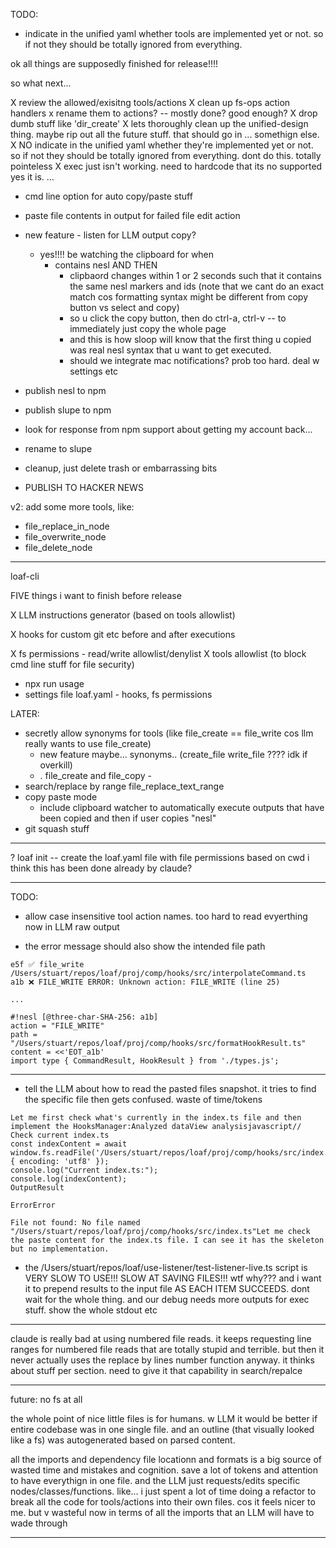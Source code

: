 

TODO:

- indicate in the unified yaml whether tools are implemented yet or not.  so if not they should be totally ignored from everything. 



ok all things are supposedly finished for release!!!!

so what next...


X review the allowed/exisitng tools/actions
    X clean up fs-ops action handlers
    x rename them to actions? -- mostly done? good enough?
    X drop dumb stuff like 'dir_create'
        X lets thoroughly clean up the unified-design thing.  maybe rip out all the future stuff.  that should go in ... somethign else.
    X NO indicate in the unified yaml whether they're implemented yet or not.  so if not they should be totally ignored from everything. 
        dont do this.  totally pointeless
X exec just isn't working.  need to hardcode that its no supported        
    yes it is.  ...
- cmd line option for auto copy/paste stuff
- paste file contents in output for failed file edit action
- new feature - listen for LLM output copy?  
    - yes!!!!  be watching the clipboard for when
        - contains nesl AND THEN
            - clipbaord changes within 1 or 2 seconds such that it contains the same nesl markers and ids (note that we cant do an exact match cos formatting syntax might be different from copy button vs select and copy)
            - so u click the copy button, then do ctrl-a, ctrl-v -- to immediately just copy the whole page
            - and this is how sloop will know that the first thing u copied was real nesl syntax that u want to get executed.  
            - should we integrate mac notifications?  prob too hard. deal w settings etc
- publish nesl to npm 
- publish slupe to npm 
- look for response from npm support about getting my account back...             
- rename to slupe
- cleanup, just delete trash or embarrassing bits

- PUBLISH TO HACKER NEWS

v2: add some more tools, like:

- file_replace_in_node
- file_overwrite_node
- file_delete_node

-----

loaf-cli 


FIVE things i want to finish before release 


X LLM instructions generator (based on tools allowlist)

X hooks for custom git etc before and after executions

X fs permissions - read/write allowlist/denylist
X tools allowlist (to block cmd line stuff for file security)


- npx run usage
- settings file loaf.yaml - hooks, fs permissions 

LATER:


- secretly allow synonyms for tools (like file_create == file_write cos llm really wants to use file_create)
    - new feature maybe... synonyms.. (create_file write_file ???? idk if overkill)
    - .  file_create and file_copy  -
- search/replace by range file_replace_text_range
- copy paste mode 
    - include clipboard watcher to automatically execute outputs that have been copied and then if user copies "nesl" 
- git squash stuff
    
----


? loaf init -- create the loaf.yaml file with file permissions based on cwd
    i think this has been done already by claude? 


-----

TODO:

- allow case insensitive tool action names.  too hard to read evyerthing now in LLM raw output

- the error message should also show the intended file path
```
e5f ✅ file_write /Users/stuart/repos/loaf/proj/comp/hooks/src/interpolateCommand.ts
a1b ❌ FILE_WRITE ERROR: Unknown action: FILE_WRITE (line 25)

...

#!nesl [@three-char-SHA-256: a1b]
action = "FILE_WRITE"
path = "/Users/stuart/repos/loaf/proj/comp/hooks/src/formatHookResult.ts"
content = <<'EOT_a1b'
import type { CommandResult, HookResult } from './types.js';
```

---

- tell the LLM about how to read the pasted files snapshot.  it tries to find the specific file then gets confused. waste of time/tokens
```
Let me first check what's currently in the index.ts file and then implement the HooksManager:Analyzed dataView analysisjavascript// Check current index.ts
const indexContent = await window.fs.readFile('/Users/stuart/repos/loaf/proj/comp/hooks/src/index.ts', { encoding: 'utf8' });
console.log("Current index.ts:");
console.log(indexContent);
OutputResult

ErrorError

File not found: No file named "/Users/stuart/repos/loaf/proj/comp/hooks/src/index.ts"Let me check the paste content for the index.ts file. I can see it has the skeleton but no implementation.
```

- the /Users/stuart/repos/loaf/use-listener/test-listener-live.ts script is VERY SLOW TO USE!!! SLOW AT SAVING FILES!!! wtf why??? and i want it to prepend results to the input file AS EACH ITEM SUCCEEDS.  dont wait for the whole thing. and our debug needs more outputs for exec stuff.  show the whole stdout etc

---

claude is really bad at using numbered file reads.  it keeps requesting line ranges for numbered file reads that are totally stupid and terrible.  but then it never actually uses the replace by lines number function anyway.  it thinks about stuff per section.  need to give it that capability in search/repalce

---

future: no fs at all 

the whole point of nice little files is for humans.  w LLM it would be better if entire codebase was in one single file.  and an outline (that visually looked like a fs) was autogenerated based on parsed content.  

all the imports and dependency file locationn and formats is a big source of wasted time and mistakes and cognition.  save a lot of tokens and attention to have everythign in one file.  and the LLM just requests/edits specific nodes/classes/functions.  like... i just spent a lot of time doing a refactor to break all the code for tools/actions into their own files.  cos it feels nicer to me.  but v wasteful now in terms of all the imports that an LLM will have to wade through

---

